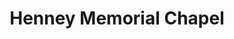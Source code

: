 ---
title: "Henney Memorial Chapel"
url: /bethel-park/henney-memorial-chapel/
shop: funeral directors
---